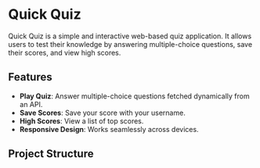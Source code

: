 # Quick Quiz

Quick Quiz is a simple and interactive web-based quiz application. It allows users to test their knowledge by answering multiple-choice questions, save their scores, and view high scores.

## Features

- **Play Quiz**: Answer multiple-choice questions fetched dynamically from an API.
- **Save Scores**: Save your score with your username.
- **High Scores**: View a list of top scores.
- **Responsive Design**: Works seamlessly across devices.

## Project Structure
